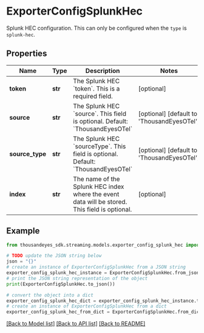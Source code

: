 # ExporterConfigSplunkHec

Splunk HEC configuration. This can only be configured when the `type` is `splunk-hec`.

## Properties

Name | Type | Description | Notes
------------ | ------------- | ------------- | -------------
**token** | **str** | The Splunk HEC &#x60;token&#x60;. This is a required field. | [optional] 
**source** | **str** | The Splunk HEC &#x60;source&#x60;. This field is optional. Default: &#x60;ThousandEyesOTel&#x60; | [optional] [default to 'ThousandEyesOTel']
**source_type** | **str** | The Splunk HEC &#x60;sourceType&#x60;. This field is optional. Default: &#x60;ThousandEyesOTel&#x60; | [optional] [default to 'ThousandEyesOTel']
**index** | **str** | The name of the Splunk HEC index where the event data will be stored.  This field is optional. | [optional] 

## Example

```python
from thousandeyes_sdk.streaming.models.exporter_config_splunk_hec import ExporterConfigSplunkHec

# TODO update the JSON string below
json = "{}"
# create an instance of ExporterConfigSplunkHec from a JSON string
exporter_config_splunk_hec_instance = ExporterConfigSplunkHec.from_json(json)
# print the JSON string representation of the object
print(ExporterConfigSplunkHec.to_json())

# convert the object into a dict
exporter_config_splunk_hec_dict = exporter_config_splunk_hec_instance.to_dict()
# create an instance of ExporterConfigSplunkHec from a dict
exporter_config_splunk_hec_from_dict = ExporterConfigSplunkHec.from_dict(exporter_config_splunk_hec_dict)
```
[[Back to Model list]](../README.md#documentation-for-models) [[Back to API list]](../README.md#documentation-for-api-endpoints) [[Back to README]](../README.md)


